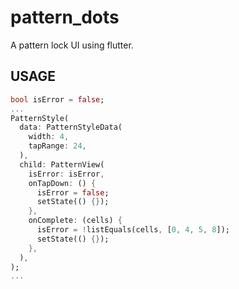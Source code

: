 # pattern_dots

A pattern lock UI using flutter.

## USAGE

```dart
bool isError = false;
...
PatternStyle(
  data: PatternStyleData(
    width: 4,
    tapRange: 24,
  ),
  child: PatternView(
    isError: isError,
    onTapDown: () {
      isError = false;
      setState(() {});
    },
    onComplete: (cells) {
      isError = !listEquals(cells, [0, 4, 5, 8]);
      setState(() {});
    },
  ),
);
...
```
